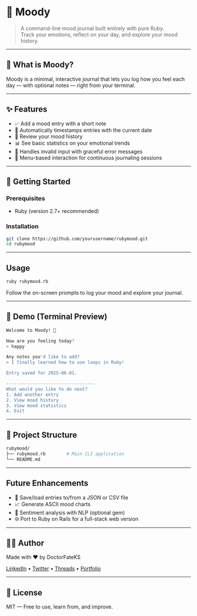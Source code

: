 # 💖 Moody
> A command-line mood journal built entirely with pure Ruby.  
> Track your emotions, reflect on your day, and explore your mood history.

---

## 🧠 What is Moody?

Moody is a minimal, interactive journal that lets you log how you feel each day — with optional notes — right from your terminal. 

---

## ✨ Features

- ✅ Add a mood entry with a short note  
- 📅 Automatically timestamps entries with the current date  
- 📖 Review your mood history  
- 📊 See basic statistics on your emotional trends  
- 🚫 Handles invalid input with graceful error messages  
- 🔁 Menu-based interaction for continuous journaling sessions

---

## 🚀 Getting Started

### Prerequisites
- Ruby (version 2.7+ recommended)

### Installation
```bash
git clone https://github.com/yourusername/rubymood.git
cd rubymood
```

---

## Usage

```bash
ruby rubymood.rb
```

Follow the on-screen prompts to log your mood and explore your journal.

---

## 📸 Demo (Terminal Preview)
```bash
Welcome to Moody! 🧘

How are you feeling today?
> happy

Any notes you'd like to add?
> I finally learned how to use loops in Ruby!

Entry saved for 2025-06-01.

----------------------------------
What would you like to do next?
1. Add another entry
2. View mood history
3. View mood statistics
4. Exit
```

---

## 📁 Project Structure
```bash
rubymood/
├── rubymood.rb        # Main CLI application
└── README.md
```
---

## Future Enhancements
- 💾 Save/load entries to/from a JSON or CSV file
- 📈 Generate ASCII mood charts
- 🧠 Sentiment analysis with NLP (optional gem)
- 🌐 Port to Ruby on Rails for a full-stack web version

---

## 🧑‍💻 Author
Made with ❤️ by DoctorFateKS

[LinkedIn](https://www.linkedin.com/in/kevin-saison17/) • [Twitter](https://x.com/DoctorFateKS) • [Threads](https://www.threads.com/@ks_nelson17?hl=fr-ca) • [Portfolio]()

---

## 📃 License

MIT — Free to use, learn from, and improve.
